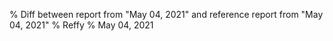% Diff between report from "May 04, 2021" and reference report from "May 04, 2021"
% Reffy
% May 04, 2021

